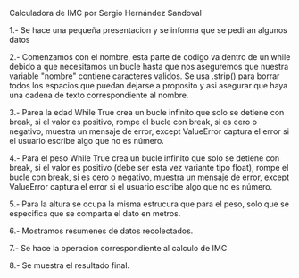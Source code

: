 Calculadora de IMC por Sergio Hernández Sandoval

1.- Se hace una pequeña presentacion y se informa que se pediran algunos datos

2.- Comenzamos con el nombre, esta parte de codigo va dentro de un while debido a que necesitamos un bucle hasta que nos 
    aseguremos que nuestra variable "nombre" contiene caracteres validos. Se usa .strip() para borrar todos los espacios
    que puedan dejarse a proposito y asi asegurar que haya una cadena de texto correspondiente al nombre.

3.- Parea la edad While True crea un bucle infinito que solo se detiene con break, si el valor es positivo, rompe el bucle con break, si es cero o negativo, muestra un mensaje de error, except ValueError captura el error si el usuario escribe algo que no es número.

4.- Para el peso While True crea un bucle infinito que solo se detiene con break, si el valor es positivo (debe ser esta vez variante tipo float), rompe el bucle con break, si es cero o negativo, muestra un mensaje de error, except ValueError captura el error si el usuario escribe algo que no es número.

5.- Para la altura se ocupa la misma estrucura que para el peso, solo que se especifica que se comparta el dato en metros.

6.- Mostramos resumenes de datos recolectados.

7.- Se hace la operacion correspondiente al calculo de IMC 

8.- Se muestra el resultado final.
